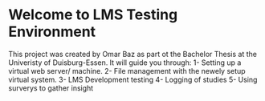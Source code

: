 # Welcome to LMS Testing Environment

This project was created by Omar Baz as part ot the Bachelor Thesis at the Univeristy of Duisburg-Essen.
It will guide you through:
1- Setting up a virtual web server/ machine.
2- File management with the newely setup virtual system.
3- LMS Development testing
4- Logging of studies
5- Using surverys to gather insight 
